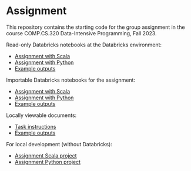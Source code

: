 # Assignment

This repository contains the starting code for the group assignment in the course COMP.CS.320 Data-Intensive Programming, Fall 2023.

Read-only Databricks notebooks at the Databricks environment:

- [Assignment with Scala](https://adb-5736551434993186.6.azuredatabricks.net/?o=5736551434993186#notebook/1232130715573224)
- [Assignment with Python](https://adb-5736551434993186.6.azuredatabricks.net/?o=5736551434993186#notebook/1232130715573225)
- [Example outputs](https://adb-5736551434993186.6.azuredatabricks.net/?o=5736551434993186#notebook/1232130715573226)

Importable Databricks notebooks for the assignment:

- [Assignment with Scala](Assignment-scala.scala)
- [Assignment with Python](Assignment-python.py)
- [Example outputs](Assignment-example-outputs.scala)

Locally viewable documents:

- [Task instructions](Assignment-tasks.md)
- [Example outputs](Assignment-example-outputs.md)

For local development (without Databricks):

- [Assignment Scala project](scala)
- [Assignment Python project](python)
